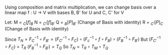 Using composition and matrix multiplication, we can change basis over a linear map f : U -> V with bases B, B' for U and C, C' for V

Let:
	M = $_{C}[f]_B$
	N =  $_{C'}[f]_{B'}$
	Q = $_B[P]_{B'}$  (Change of Basis with identity)
	R = $_{C'}[P]_C$ (Change of Basis with identity)


Since $T_N = F^{-1}_C \circ F_{B'} = (F_{C'}^{-1} \circ F_C) \circ (F^{-1}_c \circ f \circ F_B) \circ (F^{-1}_B \circ F_{B'})$
But 
$(F_{C'}^{-1} \circ F_C)$  = $T_R$ 
$(F^{-1}_B \circ F_{B'}) = T_Q$
So $T_N = T_R \circ T_M \circ T_Q$
